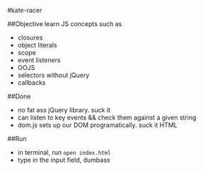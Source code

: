 #kate-racer

##Objective
learn JS concepts such as
  * closures
  * object literals
  * scope
  * event listeners
  * OOJS
  * selectors without jQuery
  * callbacks

##Done
  * no fat ass jQuery library. suck it
  * can listen to key events && check them against a given string
  * dom.js sets up our DOM programatically. suck it HTML
 
##Run
 * in terminal, run `open index.html`
 * type in the input field, dumbass

